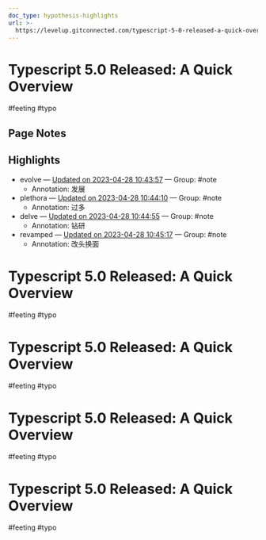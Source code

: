```yaml
---
doc_type: hypothesis-highlights
url: >-
  https://levelup.gitconnected.com/typescript-5-0-released-a-quick-overview-3d6bfdf74135
---
```

# Typescript 5.0 Released: A Quick Overview

#feeting #typo
## Page Notes
## Highlights
- evolve — [Updated on 2023-04-28 10:43:57](https://hyp.is/hgCxhOVuEe2IG0OIfDnF2g/levelup.gitconnected.com/typescript-5-0-released-a-quick-overview-3d6bfdf74135) — Group: #note
    - Annotation: 发展
- plethora — [Updated on 2023-04-28 10:44:10](https://hyp.is/jbi5EuVuEe2CfEfye0CeIA/levelup.gitconnected.com/typescript-5-0-released-a-quick-overview-3d6bfdf74135) — Group: #note
    - Annotation: 过多
- delve — [Updated on 2023-04-28 10:44:55](https://hyp.is/qJKS-OVuEe2V_ydsf8inBQ/levelup.gitconnected.com/typescript-5-0-released-a-quick-overview-3d6bfdf74135) — Group: #note
    - Annotation: 钻研
- revamped — [Updated on 2023-04-28 10:45:17](https://hyp.is/tb5BhOVuEe2dbJs1RLhdnA/levelup.gitconnected.com/typescript-5-0-released-a-quick-overview-3d6bfdf74135) — Group: #note
    - Annotation: 改头换面


# Typescript 5.0 Released: A Quick Overview

#feeting #typo
# Typescript 5.0 Released: A Quick Overview

#feeting #typo
# Typescript 5.0 Released: A Quick Overview

#feeting #typo
# Typescript 5.0 Released: A Quick Overview

#feeting #typo
